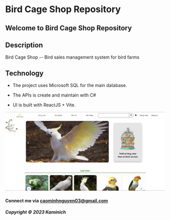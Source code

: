 # Bird Cage Shop Repository

## Welcome to Bird Cage Shop Repository

## Description
Bird Cage Shop -- Bird sales management system for bird farms

## Technology
- The project uses Microsoft SQL for the main database. 

- The APIs is create and maintain with C# 

- UI is built with ReactJS + Vite.

![Bird Cage Shop Page](./BCSPage.jpg)

#### Connect me via caominhnguyen03@gmail.com

##### Copyright &#169; 2023 Kaminich 
